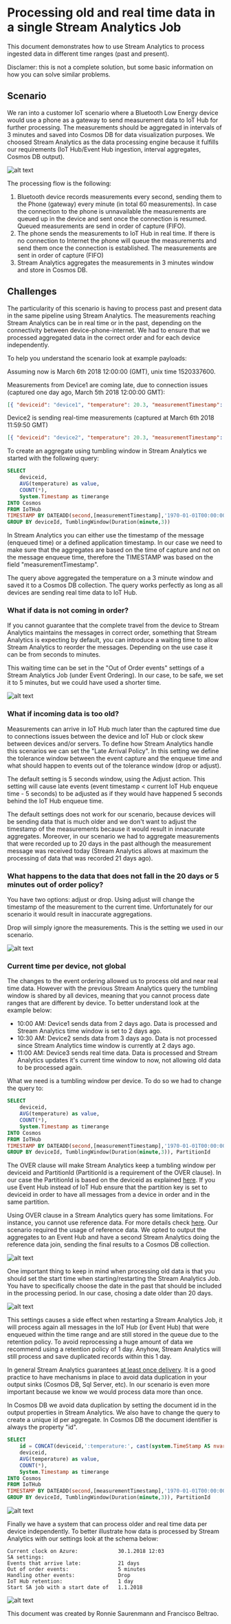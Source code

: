 # Processing old and real time data in a single Stream Analytics Job

This document demonstrates how to use Stream Analytics to process ingested data in different time ranges (past and present).

Disclamer: this is not a complete solution, but some basic information on how you can solve similar problems.

## Scenario

We ran into a customer IoT scenario where a Bluetooth Low Energy device would use a phone as a gateway to send measurement data to IoT Hub for further processing. The measurements should be aggregated in intervals of 3 minutes and saved into Cosmos DB for data visualization purposes. We choosed Stream Analytics as the data processing engine because it fulfills our requirements (IoT Hub/Event Hub ingestion, interval aggregates, Cosmos DB output).

![alt text](./media/simplearchitecture.png "Simple Architecture")

The processing flow is the following:
1. Bluetooth device records measurements every second, sending them to the Phone (gateway) every minute (in total 60 measurements). In case the connection to the phone is unnavailable the measurements are queued up in the device and sent once the connection is resumed. Queued measurements are send in order of capture (FIFO).
2. The phone sends the measurements to IoT Hub in real time. If there is no connection to Internet the phone will queue the measurements and send them once the connection is established. The measurements are sent in order of capture (FIFO)
3. Stream Analytics aggregates the measurements in 3 minutes window and store in Cosmos DB.

## Challenges

The particularity of this scenario is having to process past and present data in the same pipeline using Stream Analytics. The measurements reaching Stream Analytics can be in real time or in the past, depending on the connectivity between device-phone-internet. We had to ensure that we processed aggregated data in the correct order and for each device independently. 

To help you understand the scenario look at example payloads:

Assuming now is March 6th 2018 12:00:00 (GMT), unix time 1520337600.

Measurements from Device1 are coming late, due to connection issues (captured one day ago, March 5th 2018 12:00:00 GMT):
```json
[{ "deviceid": "device1", "temperature": 20.3, "measurementTimestamp": "1520251200" }, { "deviceid": "device1", "temperature": 20.4, "measurementTimestamp": "1520251201" }]
```

Device2 is sending real-time measurements (captured at March 6th 2018 11:59:50 GMT)
```json
[{ "deviceid": "device2", "temperature": 20.3, "measurementTimestamp": "1520337590" }, { "deviceid": "device2", "temperature": 20.4, "measurementTimestamp": "1520337591" }]
```

To create an aggregate using tumbling window in Stream Analytics we started with the following query:

```sql
SELECT 
    deviceid, 
    AVG(temperature) as value,
    COUNT(*),
    System.Timestamp as timerange
INTO Cosmos
FROM IoTHub
TIMESTAMP BY DATEADD(second,[measurementTimestamp],'1970-01-01T00:00:00Z')
GROUP BY deviceId, TumblingWindow(Duration(minute,3)) 
```

In Stream Analytics you can either use the timestamp of the message (enqueued time) or a defined application timestamp. In our case we need to make sure that the aggregates are based on the time of capture and not on the message enqueue time, therefore the TIMESTAMP was based on the field "measurementTimestamp".

The query above aggregated the temperature on a 3 minute window and saved it to a Cosmos DB collection. The query works perfectly as long as all devices are sending real time data to IoT Hub.

### What if data is not coming in order?

If you cannot guarantee that the complete travel from the device to Stream Analytics maintains the messages in correct order, something that Stream Analytics is expecting by default, you can introduce a waiting time to allow Stream Analytics to reorder the messages. Depending on the use case it can be from seconds to minutes.

This waiting time can be set in the "Out of Order events" settings of a Stream Analytics Job (under Event Ordering). In our case, to be safe, we set it to 5 minutes, but we could have used a shorter time.

![alt text](./media/outoforder.png "Out of order")

### What if incoming data is too old?

Measurements can arrive in IoT Hub much later than the captured time due to connections issues between the device and IoT Hub or clock skew between devices and/or servers. To define how Stream Analytics handle this scenarios we can set the "Late Arrival Policy". In this setting we define the tolerance window between the event capture and the enqueue time and what should happen to events out of the tolerance window (drop or adjust).

The default setting is 5 seconds window, using the Adjust action. This setting will cause late events (event timestamp < current IoT Hub enqueue time - 5 seconds) to be adjusted as if they would have happened 5 seconds behind the IoT Hub enqueue time.

The default settings does not work for our scenario, because devices will be sending data that is much older and we don't want to adjust the timestamp of the measurements because it would result in innacurate aggregates. Moreover, in our scenario we had to aggregate measurements that were recorded up to 20 days in the past although the measurement message was received today (Stream Analytics allows at maximum the processing of data that was recorded 21 days ago).

### What happens to the data that does not fall in the 20 days or 5 minutes out of order policy?

You have two options: adjust or drop.
Using adjust will change the timestamp of the measurement to the current time. Unfortunately for our scenario it would result in inaccurate aggregations.

Drop will simply ignore the measurements. This is the setting we used in our scenario.

![alt text](./media/eventordering.png "Event Ordering")

### Current time per device, not global

The changes to the event ordering allowed us to process old and near real time data. However with the previous Stream Analytics query the tumbling window is shared by all devices, meaning that you cannot process date ranges that are different by device. To better understand look at the example below:

- 10:00 AM: Device1 sends data from 2 days ago. Data is processed and Stream Analytics time window is set to 2 days ago.
- 10:30 AM: Device2 sends data from 3 days ago. Data is not processed since Stream Analytics time window is currently at 2 days ago.
- 11:00 AM: Device3 sends real time data. Data is processed and Stream Analytics updates it's current time window to now, not allowing old data to be processed again.

What we need is a tumbling window per device. To do so we had to change the query to:
```sql
SELECT 
    deviceid, 
    AVG(temperature) as value,
    COUNT(*),
    System.Timestamp as timerange
INTO Cosmos
FROM IoTHub
TIMESTAMP BY DATEADD(second,[measurementTimestamp],'1970-01-01T00:00:00Z') OVER deviceid, PartitionId
GROUP BY deviceId, TumblingWindow(Duration(minute,3)), PartitionId
```

The OVER clause will make Stream Analytics keep a tumbling window per deviceid and PartitionId (PartitionId is a requirement of the OVER clause). In our case the PartitionId is based on the deviceid as explained [here](https://docs.microsoft.com/en-us/azure/iot-hub/iot-hub-devguide-messages-d2c). If you use Event Hub instead of IoT Hub ensure that the partition key is set to deviceid in order to have all messages from a device in order and in the same partition.

Using OVER clause in a Stream Analytics query has some limitations. For instance, you cannot use reference data. For more details check [here](https://msdn.microsoft.com/en-us/azure/stream-analytics/reference/timestamp-by-azure-stream-analytics#over-clause-interacts-with-event-ordering). Our scenario required the usage of reference data. We opted to output the aggregates to an Event Hub and have a second Stream Analytics doing the reference data join, sending the final results to a Cosmos DB collection.

![alt text](./media/completearchitecture.png "Complete Architecture")

One important thing to keep in mind when processing old data is that you should set the start time when starting/restarting the Stream Analytics Job. You have to specifically choose the date in the past that should be included in the processing period. In our case, chosing a date older than 20 days.

![alt text](./media/sastartjob.png "Stream Analytics Job start")

This settings causes a side effect when restarting a Stream Analytics Job, it will process again all messages in the IoT Hub (or Event Hub) that were enqueued within the time range and are still stored in the queue due to the retention policy. To avoid reprocessing a huge amount of data we recommend using a retention policy of 1 day. Anyhow, Stream Analytics will still process and save duplicated records within this 1 day.

In general Stream Analytics guarantees [at least once delivery](https://blogs.msdn.microsoft.com/streamanalytics/2017/01/13/how-to-achieve-exactly-once-delivery-for-sql-output/). It is a good practice to have mechanisms in place to avoid data duplication in your output sinks (Cosmos DB, Sql Server, etc). In our scenario is even more important because we know we would process data more than once.

In Cosmos DB we avoid data duplication by setting the document id in the output properties in Stream Analytics. We also have to change the query to create a unique id per aggregate. In Cosmos DB the document identifier is always the property "id".
```sql
SELECT 
    id = CONCAT(deviceid,':temperature:', cast(system.TimeStamp AS nvarchar(max))),
    deviceid, 
    AVG(temperature) as value,
    COUNT(*),
    System.Timestamp as timerange
INTO Cosmos
FROM IoTHub
TIMESTAMP BY DATEADD(second,[measurementTimestamp],'1970-01-01T00:00:00Z') OVER deviceid, PartitionId
GROUP BY deviceId, TumblingWindow(Duration(minute,3)), PartitionId
```

![alt text](./media/cosmosoutput.png "Cosmos DB Output")

Finally we have a system that can process older and real time data per device independently. To better illustrate how data is processed by Stream Analytics with our settings look at the schema below:

```
Current clock on Azure:             30.1.2018 12:03
SA settings:
Events that arrive late:            21 days
Out of order events:                5 minutes
Handling other events:              Drop
IoT Hub retention:                  1 day
Start SA job with a start date of   1.1.2018
```
![alt text](./media/olddataprocessingschema.png "Processing old data schema")


This document was created by Ronnie Saurenmann and Francisco Beltrao.